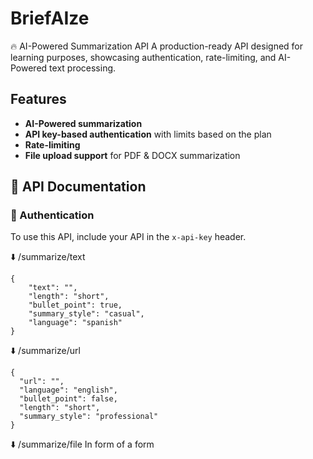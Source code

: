 ﻿# BriefAIze
🔥 AI-Powered Summarization API
A production-ready API designed for learning purposes, showcasing authentication, rate-limiting, and AI-Powered text processing.

## Features
- **AI-Powered summarization**
- **API key-based authentication** with limits based on the plan
- **Rate-limiting**
- **File upload support** for PDF & DOCX summarization

## 🚀 API Documentation

### 🔑 Authentication
To use this API, include your API in the `x-api-key` header.

⬇️ /summarize/text
```
{
    "text": "",
    "length": "short",
    "bullet_point": true,
    "summary_style": "casual",
    "language": "spanish"        
}
```

⬇️ /summarize/url
```
{
  "url": "",
  "language": "english",
  "bullet_point": false,
  "length": "short",
  "summary_style": "professional"
}
```

⬇️ /summarize/file
In form of a form
